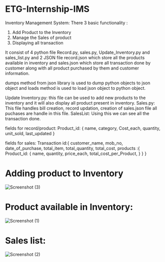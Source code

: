 # ETG-Internship-IMS
Inventory Management System:
There 3 basic functionality :
1. Add Product to the Inventory
2. Manage the Sales of product
3. Displaying all transaction

It consist of 4 python file Record.py, sales.py, Update_Inventory.py and sales_list.py and 2 JSON file record.json which store all the products available in inventory and sales.json which store all transaction done by customer along with all product purchased by them  and customer information.

dumps method from json library is used to dump python objects to json object and 
loads method is used to load json object to python object.

Update Inventory.py: this file can be used to add new products to the inventory and it will also display all product present in inventory.
Sales.py: This file handles bill creation, record updation, creation of sales.json file all puchases are handle in this file.
SalesList: Using this we can see all the transaction done.

fields for record/product:
Product_id: { name,
              category,
              Cost_each,
              quantity,
              unit_sold,
              last_updated
        }

fields for sales:
Transaction id:{
                  customer_name,
                  mob_no,
                  date_of_purchase,
                  total_item,
                  total_quantity,
                  total_cost,
                  products :{ 
                              Product_id: { name,
                                            quantity,
                                            price_each,
                                            total_cost_per_Product,
                                      }
                            }
                }
      
 # Adding product to Inventory
 ![Screenshot (3)](https://user-images.githubusercontent.com/65184650/131950271-880d6367-79e9-476a-ac1e-17a4b53ae89a.png)

 # Product available in Inventory:
![Screenshot (1)](https://user-images.githubusercontent.com/65184650/131949918-89e9fc26-1e39-474d-869f-bf59517e4710.png)

# Sales list:
![Screenshot (2)](https://user-images.githubusercontent.com/65184650/131949908-2a39a2e1-e64c-4c3f-9bfb-6011159f3d9b.png)


